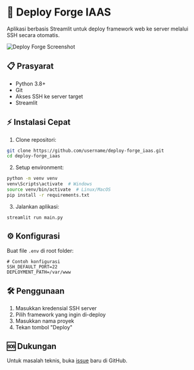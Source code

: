# 🚀 Deploy Forge IAAS

Aplikasi berbasis Streamlit untuk deploy framework web ke server melalui SSH secara otomatis.

![Deploy Forge Screenshot](https://via.placeholder.com/800x500.png?text=Deploy+Forge+Screenshot)

## 📋 Prasyarat
- Python 3.8+
- Git
- Akses SSH ke server target
- Streamlit

## ⚡ Instalasi Cepat
1. Clone repositori:
```bash
git clone https://github.com/username/deploy-forge_iaas.git
cd deploy-forge_iaas
```

2. Setup environment:
```bash
python -m venv venv
venv\Scripts\activate  # Windows
source venv/bin/activate  # Linux/MacOS
pip install -r requirements.txt
```

3. Jalankan aplikasi:
```bash
streamlit run main.py
```

## ⚙️ Konfigurasi
Buat file `.env` di root folder:
```env
# Contoh konfigurasi
SSH_DEFAULT_PORT=22
DEPLOYMENT_PATH=/var/www
```

## 🛠 Penggunaan
1. Masukkan kredensial SSH server
2. Pilih framework yang ingin di-deploy
3. Masukkan nama proyek
4. Tekan tombol "Deploy"

## 🆘 Dukungan
Untuk masalah teknis, buka [issue](https://github.com/username/deploy-forge_iaas/issues) baru di GitHub.